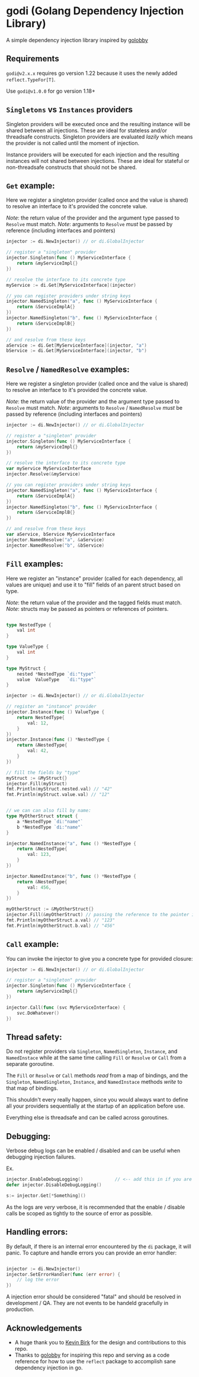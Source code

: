 # godi (Golang Dependency Injection Library)

A simple dependency injection library inspired by [golobby](https://github.com/golobby/container)

## Requirements

`godi@v2.x.x` requires go version 1.22 because it uses the newly added `reflect.TypeFor[T]`.

Use `godi@v1.0.0` for go version 1.18+

## `Singletons` vs `Instances` providers

Singleton providers will be executed once and the resulting instance will be shared between all injections. These are ideal for stateless and/or threadsafe constructs. Singleton providers are evaluated _lazily_ which means the provider is not called until the moment of injection.

Instance providers will be executed for each injection and the resulting instances will not shared between injections. These are ideal for stateful or non-threadsafe constructs that should not be shared.

## `Get` example:

Here we register a singleton provider (called once and the value is shared) to resolve an interface to it's provided the concrete value.

*Note*: the return value of the provider and the argument type passed to `Resolve` must match.
*Note*: arguments to `Resolve` _must_ be passed by reference (including interfaces and pointers)

```go
injector := di.NewInjector() // or di.GlobalInjector

// register a "singleton" provider
injector.Singleton(func () MyServiceInterface {
    return &myServiceImpl{}
})

// resolve the interface to its concrete type
myService := di.Get[MyServiceInterface](injector)

// you can register providers under string keys
injector.NamedSingleton("a", func () MyServiceInterface {
    return &ServiceImplA{}
})
injector.NamedSingleton("b", func () MyServiceInterface {
    return &ServiceImplB{}
})

// and resolve from these keys
aService := di.Get[MyServiceInterface](injector, "a")
bService := di.Get[MyServiceInterface](injector, "b")
```

## `Resolve` / `NamedResolve` examples:

Here we register a singleton provider (called once and the value is shared) to resolve an interface to it's provided the concrete value.

*Note*: the return value of the provider and the argument type passed to `Resolve` must match.
*Note*: arguments to `Resolve` / `NamedResolve` _must_ be passed by reference (including interfaces and pointers)

```go
injector := di.NewInjector() // or di.GlobalInjector

// register a "singleton" provider
injector.Singleton(func () MyServiceInterface {
    return &myServiceImpl{}
})

// resolve the interface to its concrete type
var myService MyServiceInterface
injector.Resolve(&myService)

// you can register providers under string keys
injector.NamedSingleton("a", func () MyServiceInterface {
    return &ServiceImplA{}
})
injector.NamedSingleton("b", func () MyServiceInterface {
    return &ServiceImplB{}
})

// and resolve from these keys
var aService, bService MyServiceInterface
injector.NamedResolve("a", &aService)
injector.NamedResolve("b", &bService)
```

## `Fill` examples:

Here we register an "instance" provider (called for each dependency, all values are unique) and use it to "fill" fields of an parent struct based on type.

*Note*: the return value of the provider and the tagged fields must match.
*Note*: structs may be passed as pointers or references of pointers.

```go

type NestedType {
    val int
}

type ValueType {
    val int
}

type MyStruct {
    nested *NestedType `di:"type"`
    value  ValueType   `di:"type"`
}

injector := di.NewInjector() // or di.GlobalInjector

// register an "instance" provider
injector.Instance(func () ValueType {
    return NestedType{
        val: 12,
    }
})
injector.Instance(func () *NestedType {
    return &NestedType{
        val: 42,
    }
})

// fill the fields by "type"
myStruct := &MyStruct{}
injector.Fill(myStruct)
fmt.Println(myStruct.nested.val) // "42"
fmt.Println(myStruct.value.val) // "12"


// we can can also fill by name:
type MyOtherStruct struct {
    a *NestedType `di:"name"`
    b *NestedType `di:"name"`
}

injector.NamedInstance("a", func () *NestedType {
    return &NestedType{
        val: 123,
    }
})

injector.NamedInstance("b", func () *NestedType {
    return &NestedType{
        val: 456,
    }
})

myOtherStruct := &MyOtherStruct{}
injector.Fill(&myOtherStruct) // passing the reference to the pointer is okay
fmt.Println(myOtherStruct.a.val) // "123"
fmt.Println(myOtherStruct.b.val) // "456"
```

## `Call` example:

You can invoke the injector to give you a concrete type for provided closure:

```go
injector := di.NewInjector() // or di.GlobalInjector

// register a "singleton" provider
injector.Singleton(func () MyServiceInterface {
    return &myServiceImpl{}
})

injector.Call(func (svc MyServiceInterface) {
    svc.DoWhatever()
})
```

## Thread safety:

Do not register providers via `Singleton`, `NamedSingleton`, `Instance`, and `NamedInstace` while at the same time calling `Fill` or `Resolve` or `Call` from a separate goroutine.

The `Fill` or `Resolve` or `Call` methods _read_ from a map of bindings, and the `Singleton`, `NamedSingleton`, `Instance`, and `NamedInstace` methods _write_ to that map of bindings.

This shouldn't every really happen, since you would always want to define all your providers sequentially at the startup of an application before use.

Everything else is threadsafe and can be called across goroutines.

## Debugging:

Verbose debug logs can be enabled / disabled and can be useful when debugging injection failures.

Ex.
```go
injector.EnableDebugLogging()            // <-- add this in if you are dealing with some tricky di errors
defer injector.DisableDebugLogging()

s:= injector.Get[*Something]()
```

As the logs are _very_ verbose, it is recommended that the enable / disable calls be scoped as tightly to the source of error as possible.

## Handling errors:

By default, if there is an internal error encountered by the `di` package, it will panic. To capture and handle errors you can provide an error handler:

```go

injector := di.NewInjector()
injector.SetErrorHandler(func (err error) {
    // log the error
})
```

A injection error should be considered "fatal" and should be resolved in development / QA. They are not events to be handeld gracefully in production.

## Acknowledgements

- A huge thank you to [Kevin Birk](https://github.com/kbirk) for the design and contributions to this repo.
- Thanks to [golobby](https://github.com/golobby/container) for inspiring this repo and serving as a code reference for how to use the `reflect` package to accomplish sane dependency injection in go.
